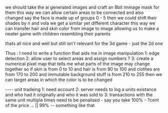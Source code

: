 we should take the ai generated images and craft an 8bit immage mask for them 
this way we can allow certain areas to be connected and also changed
say the face is made up of groups 0 - 5 then we could shift their shades by n and vola we get a similar yet different character
this way we can transfer hair and skin color from image to image allowing us to make a neater game 
with children resembling their parents

thats all nice and well but still isn't relevant for the 3d game - just the 2d one

Thus : I need to write a function that aids me in image manipulation 
1: edge detection 
2: allow user to select areas and assign numbers ?
3: create a numerical pixel map that tells me what parts of the image may change together
    so if skin is from 0 to 10 and hair is from 90 to 100 and clothes are from 170 to 200 and immutable background stuff is from 210 to 255 then we can target areas in which the color is to be changed



---- unit tradeing
1: need account
2: server needs to log a units existance and who had it originally and who it was sold to
3: transactions with the same unit multiple times need to be penalised - say you take 100% - ?cent of the price ... || 99%
-- something like that